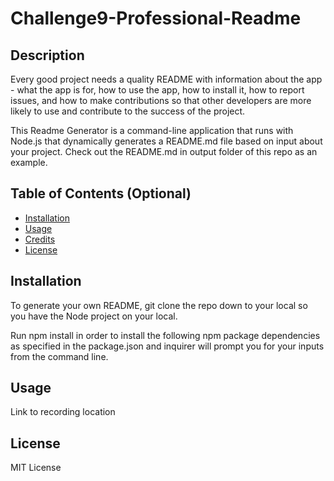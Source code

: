 # Challenge9-Professional-Readme
## Description

Every good project needs a quality README with information about the app - what the app is for, how to use the app, how to install it, how to report issues, and how to make contributions so that other developers are more likely to use and contribute to the success of the project.

This Readme Generator is a command-line application that runs with Node.js that dynamically generates a README.md file based on input about your project. Check out the README.md in output folder of this repo as an example.

## Table of Contents (Optional)


- [Installation](#installation)
- [Usage](#usage)
- [Credits](#credits)
- [License](#license)

## Installation

To generate your own README, git clone the repo down to your local so you have the Node project on your local.

Run npm install in order to install the following npm package dependencies as specified in the package.json and inquirer will prompt you for your inputs from the command line.

## Usage
<a link= https://drive.google.com/file/d/1tpVu-pTVM8OyOTdiEfMBPlmj1qKV6EHG/view>Link to recording location </a>

## License

MIT License
